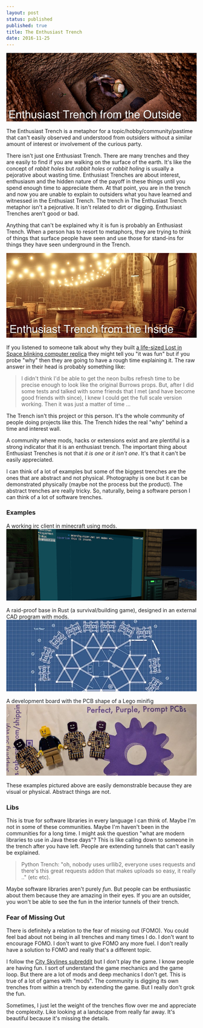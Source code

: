```yaml
---
layout: post
status: published
published: true
title: The Enthusiast Trench
date: 2016-11-25
---
```


![trench outside](/uploads/2016/trench_outside.png)

The Enthusiast Trench is a metaphor for a topic/hobby/community/pastime that can't easily observed
and understood from outsiders without a similar amount of interest or involvement of the curious party.

There isn't just one Enthusiast Trench.  There are many trenches and they are easily to find if you are walking
on the surface of the earth.  It's like the concept of *rabbit holes* but *rabbit holes* or *rabbit holing*
is usually a pejorative about wasting time.  Enthusiast Trenches are about interest, enthusiasm and the
hidden nature of the payoff in these things until you spend enough time to appreciate them.  At that point, you are
in the trench and now you are unable to explain to outsiders what you have learned and witnessed in
the Enthusiast Trench.  The trench in The Enthusiast Trench metaphor isn't a pejorative.  It isn't related to dirt or
digging.  Enthusiast Trenches aren't good or bad.

Anything that can't be explained why it is fun is probably an Enthusiast Trench.
When a person has to resort to metaphors, they are trying to think of things that surface people
have seen and use those for stand-ins for things they have seen underground in the Trench.

![trench inside](/uploads/2016/trench_inside.png)

If you listened to someone talk about why they built [a life-sized Lost in Space blinking computer replica](https://www.youtube.com/watch?v=quhA4ZtbX_)
they might tell you "it was fun" but if you probe "why" then they are going to have a rough time explaining
it.  The raw answer in their head is probably something like:

> I didn't think I'd be able to get the neon bulbs refresh time to be precise enough to look like the
> original Burrows props.  But, after I did some tests and talked with some friends that I met (and have
> become good friends with since), I knew I could get the full scale version working.  Then it was just a matter
> of time ...

The Trench isn't this project or this person.  It's the whole community of people doing projects like this.
The Trench hides the real "why" behind a time and interest wall.

A community where mods, hacks or extensions exist and are plentiful is a strong indicator that it is an
enthusiast trench.  The important thing about Enthusiast Trenches is not that _it is one_ or _it isn't one_.
It's that it can't be easily appreciated.

I can think of a lot of examples but some of the biggest trenches are the ones that are abstract and not
physical.  Photography is one but it can be demonstrated physically (maybe not the process but the product).
The abstract trenches are really tricky.  So, naturally, being a software person I can think of a lot of
software trenches.

### Examples

A working irc client in minecraft using mods.
![minecraft irc](/uploads/2016/trench_minecraft.jpg)

A raid-proof base in Rust (a survival/building game), designed in an external CAD program with mods.
![rust base](/uploads/2016/trench_rust.jpg)

A development board with the PCB shape of a Lego minifig
![lego pcb](/uploads/2016/trench_pcb.jpg)

These examples pictured above are easily demonstrable because they are visual or physical.  Abstract things are not.

### Libs

This is true for software libraries in every language I can think of.  Maybe I'm not in some of these communities.
Maybe I'm haven't been in the communities for a long time.  I might ask the question "what are modern
libraries to use in Java these days"?  This is like calling down to someone in the trench after you have
left.  People are extending tunnels that can't easily be explained.

> Python Trench: "oh, nobody uses urllib2, everyone uses requests
> and there's this great requests addon that makes uploads so easy, it really .." (etc etc).

Maybe software libraries aren't purely _fun_.  But people can be enthusiastic about them because they are amazing in
their eyes.  If you are an outsider, you won't be able to see the fun in the interior tunnels of their trench.

### Fear of Missing Out

There is definitely a relation to the fear of missing out (FOMO).
You could feel bad about not being in all trenches and many times I do.
I don't want to encourage FOMO.  I don't want to give FOMO any more fuel.
I don't really have a solution to FOMO and really that's a different topic.

I follow the [City Skylines subreddit](https://www.reddit.com/r/CitiesSkylines/) but I don't play the game.  I
know people are having fun. I sort of understand the game mechanics and the game loop. But there are a lot of mods and deep
mechanics I don't get.  This is true of a lot of games with "mods".  The community is digging its own
trenches from within a trench by extending the game.  But I really don't grok the fun.

Sometimes, I just let the weight of the trenches flow over me and appreciate the complexity.
Like looking at a landscape from really far away.  It's beautiful because it's missing the details.
